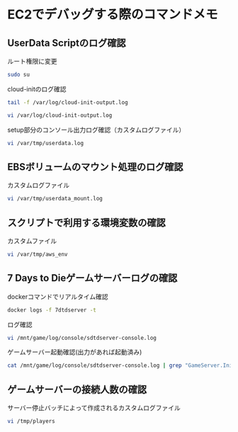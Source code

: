 # EC2でデバッグする際のコマンドメモ

## UserData Scriptのログ確認

ルート権限に変更

```sh
sudo su
```

cloud-initのログ確認

```sh
tail -f /var/log/cloud-init-output.log
```

```sh
vi /var/log/cloud-init-output.log
```

setup部分のコンソール出力ログ確認（カスタムログファイル）

```sh
vi /var/tmp/userdata.log
```

## EBSボリュームのマウント処理のログ確認

カスタムログファイル

```sh
vi /var/tmp/userdata_mount.log
```

## スクリプトで利用する環境変数の確認

カスタムファイル

```sh
vi /var/tmp/aws_env
```

## 7 Days to Dieゲームサーバーログの確認

dockerコマンドでリアルタイム確認

```sh
docker logs -f 7dtdserver -t
```

ログ確認

```sh
vi /mnt/game/log/console/sdtdserver-console.log
```

ゲームサーバー起動確認(出力があれば起動済み)

```sh
cat /mnt/game/log/console/sdtdserver-console.log | grep "GameServer.Init successful"
```

## ゲームサーバーの接続人数の確認

サーバー停止バッチによって作成されるカスタムログファイル

```sh
vi /tmp/players
```
